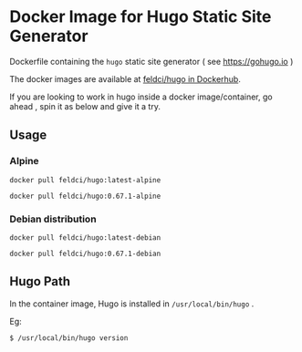 # Docker Image for Hugo Static Site Generator

Dockerfile containing the `hugo` static site generator ( see https://gohugo.io )

The docker images are available at [feldci/hugo in Dockerhub](https://hub.docker.com/r/feldci/hugo).

If you are looking to work in hugo inside a docker image/container, go ahead , spin it as below and give it a try.


## Usage

### Alpine

```
docker pull feldci/hugo:latest-alpine
```

```
docker pull feldci/hugo:0.67.1-alpine
```

### Debian distribution

```
docker pull feldci/hugo:latest-debian
```

```
docker pull feldci/hugo:0.67.1-debian
```

## Hugo Path

In the container image, Hugo is installed in `/usr/local/bin/hugo` .

Eg:

```
$ /usr/local/bin/hugo version
```

